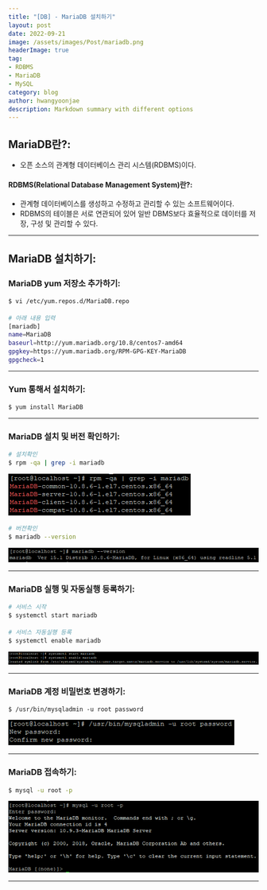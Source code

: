 ```yaml
---
title: "[DB] - MariaDB 설치하기"
layout: post
date: 2022-09-21
image: /assets/images/Post/mariadb.png
headerImage: true
tag:
- RDBMS
- MariaDB
- MySQL
category: blog
author: hwangyoonjae
description: Markdown summary with different options
---
```


## MariaDB란?:
- 오픈 소스의 관계형 데이터베이스 관리 시스템(RDBMS)이다.

#### RDBMS(Relational Database Management System)란?:
- 관계형 데이터베이스를 생성하고 수정하고 관리할 수 있는 소프트웨어이다.
- RDBMS의 테이블은 서로 연관되어 있어 일반 DBMS보다 효율적으로 데이터를 저장, 구성 및 관리할 수 있다.

* * *

## MariaDB 설치하기:
### MariaDB yum 저장소 추가하기:
```bash
$ vi /etc/yum.repos.d/MariaDB.repo

# 아래 내용 입력
[mariadb]
name=MariaDB
baseurl=http://yum.mariadb.org/10.8/centos7-amd64
gpgkey=https://yum.mariadb.org/RPM-GPG-KEY-MariaDB
gpgcheck=1
```

* * *

### Yum 통해서 설치하기:
```bash
$ yum install MariaDB
```

* * *

### MariaDB 설치 및 버전 확인하기:
```bash
# 설치확인
$ rpm -qa | grep -i mariadb
```
[![텍스트](/assets/images/DB/mariadb%20%EC%84%A4%EC%B9%98%ED%99%95%EC%9D%B8.PNG)](/assets/images/DB/mariadb%20%EC%84%A4%EC%B9%98%ED%99%95%EC%9D%B8.PNG)

```bash
# 버전확인
$ mariadb --version
```
[![텍스트](/assets/images/DB/mariadb%20%EB%B2%84%EC%A0%84%20%ED%99%95%EC%9D%B8%ED%95%98%EA%B8%B0.PNG)](/assets/images/DB/mariadb%20%EB%B2%84%EC%A0%84%20%ED%99%95%EC%9D%B8%ED%95%98%EA%B8%B0.PNG)

* * *

### MariaDB 실행 및 자동실행 등록하기:
```bash
# 서비스 시작
$ systemctl start mariadb

# 서비스 자동실행 등록
$ systemctl enable mariadb
```
[![텍스트](/assets/images/DB/mariadb%20%EC%8B%A4%ED%96%89%ED%99%95%EC%9D%B8%20%EB%B0%8F%20%EC%9E%90%EB%8F%99%EC%8B%A4%ED%96%89%20%EB%93%B1%EB%A1%9D.PNG)](/assets/images/DB/mariadb%20%EC%8B%A4%ED%96%89%ED%99%95%EC%9D%B8%20%EB%B0%8F%20%EC%9E%90%EB%8F%99%EC%8B%A4%ED%96%89%20%EB%93%B1%EB%A1%9D.PNG)

* * *

### MariaDB 계정 비밀번호 변경하기:
```
$ /usr/bin/mysqladmin -u root password
```
[![텍스트](/assets/images/DB/mariadb%20root%EA%B3%84%EC%A0%95%20%ED%8C%A8%EC%8A%A4%EC%9B%8C%EB%93%9C%20%EB%B3%80%EA%B2%BD%ED%95%98%EA%B8%B0.PNG)](/assets/images/DB/mariadb%20root%EA%B3%84%EC%A0%95%20%ED%8C%A8%EC%8A%A4%EC%9B%8C%EB%93%9C%20%EB%B3%80%EA%B2%BD%ED%95%98%EA%B8%B0.PNG)

* * *

### MariaDB 접속하기:
```bash
$ mysql -u root -p
```
[![텍스트](/assets/images/DB/mariadb%20%EC%A0%91%EC%86%8D%ED%99%94%EB%A9%B4.PNG)](/assets/images/DB/mariadb%20%EC%A0%91%EC%86%8D%ED%99%94%EB%A9%B4.PNG)

* * *
